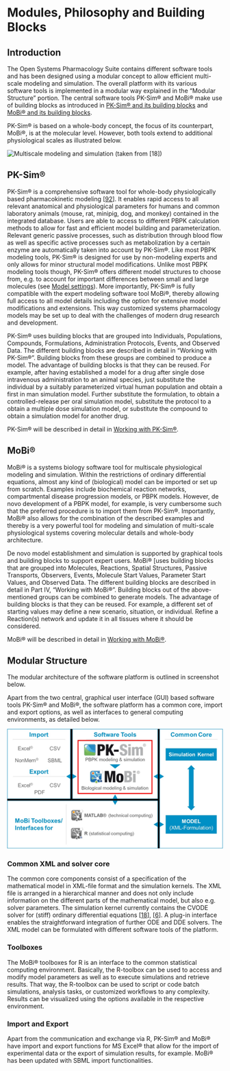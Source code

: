 # Modules, Philosophy and Building Blocks

## Introduction

The Open Systems Pharmacology Suite contains different software tools and has been designed using a modular concept to allow efficient multi-scale modeling and simulation. The overall platform with its various software tools is implemented in a modular way explained in the “Modular Structure” portion. The central software tools PK-Sim® and MoBi® make use of building blocks as introduced in [PK-Sim® and its building blocks](#pk-sim) and [MoBi® and its building blocks](#mobi).

PK-Sim® is based on a whole-body concept, the focus of its counterpart, MoBi®, is at the molecular level. However, both tools extend to additional physiological scales as illustrated below.

![Multiscale modeling and simulation (taken from [[18](../references.md#18)])](../assets/images/part-2/Eissing_et_al_Frontiers_2011_Figure1.jpg)

## PK-Sim®

PK-Sim® is a comprehensive software tool for whole-body physiologically based pharmacokinetic modeling \[[92](../references.md#92)\]. It enables rapid access to all relevant anatomical and physiological parameters for humans and common laboratory animals (mouse, rat, minipig, dog, and monkey) contained in the integrated database. Users are able to access to different PBPK calculation methods to allow for fast and efficient model building and parameterization. Relevant generic passive processes, such as distribution through blood flow as well as specific active processes such as metabolization by a certain enzyme are automatically taken into account by PK-Sim®. Like most PBPK modeling tools, PK-Sim® is designed for use by non-modeling experts and only allows for minor structural model modifications. Unlike most PBPK modeling tools though, PK-Sim® offers different model structures to choose from, e.g. to account for important differences between small and large molecules (see [Model settings](../part-3/pk-sim-simulations.md#model-settings)). More importantly, PK-Sim® is fully compatible with the expert modeling software tool MoBi®, thereby allowing full access to all model details including the option for extensive model modifications and extensions. This way customized systems pharmacology models may be set up to deal with the challenges of modern drug research and development.

PK-Sim® uses building blocks that are grouped into Individuals, Populations, Compounds, Formulations, Administration Protocols, Events, and Observed Data. The different building blocks are described in detail in “Working with PK-Sim®”. Building blocks from these groups are combined to produce a model. The advantage of building blocks is that they can be reused. For example, after having established a model for a drug after single dose intravenous administration to an animal species, just substitute the individual by a suitably parameterized virtual human population and obtain a first in man simulation model. Further substitute the formulation, to obtain a controlled-release per oral simulation model, substitute the protocol to a obtain a multiple dose simulation model, or substitute the compound to obtain a simulation model for another drug.

PK-Sim® will be described in detail in [Working with PK-Sim®](../part-3/pk-sim-quick-guide‌.md).

## MoBi®

MoBi® is a systems biology software tool for multiscale physiological modeling and simulation. Within the restrictions of ordinary differential equations, almost any kind of (biological) model can be imported or set up from scratch. Examples include biochemical reaction networks, compartmental disease progression models, or PBPK models. However, de novo development of a PBPK model, for example, is very cumbersome such that the preferred procedure is to import them from PK-Sim®. Importantly, MoBi® also allows for the combination of the described examples and thereby is a very powerful tool for modeling and simulation of multi-scale physiological systems covering molecular details  and whole-body architecture.

De novo model establishment and simulation is supported by graphical tools and building blocks to support expert users. MoBi® [uses building blocks that are grouped into Molecules, Reactions, Spatial Structures, Passive Transports, Observers, Events, Molecule Start Values, Parameter Start Values, and Observed Data. The different building blocks are described in detail in Part IV, “Working with MoBi®”. Building blocks out of the above-mentioned groups can be combined to generate models. The advantage of building blocks is that they can be reused. For example, a different set of starting values may define a new scenario, situation, or individual. Refine a Reaction(s) network and update it in all tissues where it should be considered.

MoBi® will be described in detail in [Working with MoBi®](../part-4/first-steps.md).

## Modular Structure‌

The modular architecture of the software platform is outlined in screenshot below.

Apart from the two central, graphical user interface (GUI) based software tools PK-Sim® and MoBi®, the software platform has a common core, import and export options, as well as interfaces to general computing environments, as detailed below.

![Modular structure of the software platform](../assets/images/part-2/Eissing_et_al_Frontiers_2011_Figure2.jpg)

### Common XML and solver core‌

The common core components consist of a specification of the mathematical model in XML-file format and the simulation kernels. The XML file is arranged in a hierarchical manner and does not only include information on the different parts of the mathematical model, but also e.g. solver parameters. The simulation kernel currently contains the CVODE solver for (stiff) ordinary differential equations \[[18](../references.md#18)\], \[[6](../references.md#6)\]. A plug-in interface enables the straightforward integration of further ODE and DDE solvers. The XML model can be formulated with different software tools of the platform.

### Toolboxes‌

The MoBi® toolboxes for R is an interface to the common statistical computing environment. Basically, the R-toolbox can be used to access and modify model parameters as well as to execute simulations and retrieve results. That way, the R-toolbox can be used to script or code batch simulations, analysis tasks, or customized workflows to any complexity. Results can be visualized using the options available in the respective environment.

### Import and Export‌

Apart from the communication and exchange via R, PK-Sim® and MoBi® have import and export functions for MS Excel® that allow for the import of experimental data or the export of simulation results, for example.  MoBi® has been updated with SBML import functionalities. 
